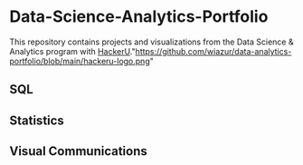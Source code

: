 # Data-Science-Analytics-Portfolio
This repository contains projects and visualizations from the Data Science & Analytics program with [HackerU](https://hackerusa.com/)."https://github.com/wiazur/data-analytics-portfolio/blob/main/hackeru-logo.png"
  ## SQL  
  ## Statistics 
  ## Visual Communications 
